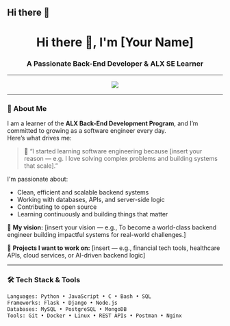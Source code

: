 ## Hi there 👋

<!--
**Jay-Maya/Jay-Maya** is a ✨ _special_ ✨ repository because its `README.md` (this file) appears on your GitHub profile.

Here are some ideas to get you started:

- 🔭 I’m currently working on ...
- 🌱 I’m currently learning ...
- 👯 I’m looking to collaborate on ...
- 🤔 I’m looking for help with ...
- 💬 Ask me about ...
- 📫 How to reach me: ...
- 😄 Pronouns: ...
- ⚡ Fun fact: ...
-->



<h1 align="center">Hi there 👋, I'm [Your Name]</h1>
<h3 align="center">A Passionate Back-End Developer & ALX SE Learner</h3>

---

<p align="center">
  <img src="https://readme-typing-svg.herokuapp.com?color=00ADB5&width=380&height=45&lines=Building+robust+backends...;APIs,+Databases+and+Logic;Open+to+Backend+Internships+and+Collabs" />
</p>

---

### 💼 About Me

I am a learner of the **ALX Back-End Development Program**, and I’m committed to growing as a software engineer every day.  
Here’s what drives me:

> 💬 “I started learning software engineering because [insert your reason — e.g. I love solving complex problems and building systems that scale].”

I'm passionate about:
- Clean, efficient and scalable backend systems
- Working with databases, APIs, and server-side logic
- Contributing to open source
- Learning continuously and building things that matter

🌟 **My vision:** [insert your vision — e.g., To become a world-class backend engineer building impactful systems for real-world challenges.]

🚀 **Projects I want to work on:** [insert — e.g., financial tech tools, healthcare APIs, cloud services, or AI-driven backend logic]

---

### 🛠️ Tech Stack & Tools

```html
Languages: Python • JavaScript • C • Bash • SQL
Frameworks: Flask • Django • Node.js
Databases: MySQL • PostgreSQL • MongoDB
Tools: Git • Docker • Linux • REST APIs • Postman • Nginx
